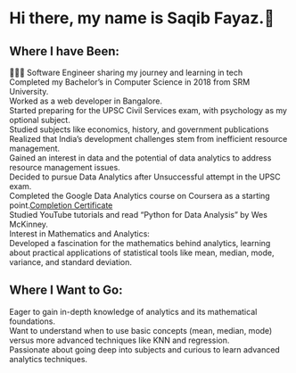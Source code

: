 # Hi there, my name is Saqib Fayaz.👋
## Where I have Been:
👨🏻‍💻 Software Engineer sharing my journey and learning in tech<br>
Completed my Bachelor’s in Computer Science in 2018 from SRM University.<br>
Worked as a web developer in Bangalore.<br>
Started preparing for the  UPSC Civil Services exam, with psychology as my optional subject.<br> Studied subjects like economics, history, and government publications <br> Realized that India’s development challenges stem from inefficient resource management.<br> Gained an interest in data and the potential of data analytics to address resource management issues.<br>
Decided to pursue Data Analytics after Unsuccessful attempt in the UPSC exam.<br>
Completed the Google Data Analytics course on Coursera as a starting point.[Completion Certificate](https://www.coursera.org/account/accomplishments/specialization/certificate/JK8REJ2GLCBS)<br>
Studied YouTube tutorials and read “Python for Data Analysis” by Wes McKinney.<br>
Interest in Mathematics and Analytics:<br>
Developed a fascination for the mathematics behind analytics, learning about practical applications of statistical tools like mean, median, mode, variance, and standard deviation. <br>
## Where I Want to Go:
Eager to gain in-depth knowledge of analytics and its mathematical foundations.<br>
Want to understand when to use basic concepts (mean, median, mode) versus more advanced techniques like KNN and regression.<br>
Passionate about going deep into subjects and curious to learn advanced analytics techniques.<br>
